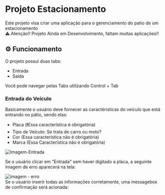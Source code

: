 <h1> Projeto Estacionamento </h1>

<p>Este projeto visa criar uma aplicação para o gerenciamento do patio de um estacionamento <br>
⚠️ Atenção!! Projeto Ainda em Desenvolvimento, faltam muitas aplicações!!</p>

<h2>⚙️ Funcionamento </h2>
<p>O projeto possui duas tabs: 
  
   * Entrada
   * Saída
  
  Você pode navegar pelas Tabs utilizando Control + Tab
</p>

<h3>Entrada do Veículo </h3>
<p>Basicamente o usuário deve fornecer as caractéristicas do veículo que está entrando no pátio, sendo elas:
  
  * Placa (❗Essa característica é obrigatória)
  * Tipo de Veículo: Se trata de carro ou moto?
  * Cor (Essa característica não é obrigatória)
  * Marca (Essa Característica não é obrigatória)
  
  ![Imagem-Entrada](https://github.com/lucasdm148/Projeto-Estacionamento/assets/86303047/6d448c30-f0c7-4c5a-a115-a535a2c86e14)
  <br>
  
  Se o usuário clicar em "Entrada" sem haver digitado a placa, a seguinte imagem de erro aparecerá na tela: 
  
  ![imagem - erro](https://github.com/lucasdm148/Projeto-Estacionamento/assets/86303047/e65091df-c03f-4b09-a51a-a435e09381c7)
  <br>
  Se o usuário inserir todas as informações corretamente, uma messagebox de confirmação será acionada:
  
<p>


